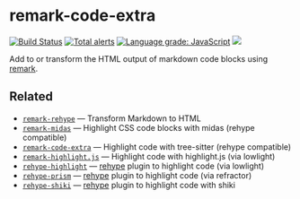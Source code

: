 # remark-code-extra

[![Build Status](https://dev.azure.com/samlanning/general/_apis/build/status/remark-code-extra?branchName=master)](https://dev.azure.com/samlanning/general/_build/latest?definitionId=7&branchName=master) [![Total alerts](https://img.shields.io/lgtm/alerts/g/samlanning/remark-code-extra.svg?logo=lgtm&logoWidth=18)](https://lgtm.com/projects/g/samlanning/remark-code-extra/alerts/) [![Language grade: JavaScript](https://img.shields.io/lgtm/grade/javascript/g/samlanning/remark-code-extra.svg?logo=lgtm&logoWidth=18)](https://lgtm.com/projects/g/samlanning/remark-code-extra/context:javascript) [![](https://img.shields.io/npm/v/remark-code-extra.svg)](https://www.npmjs.com/package/remark-code-extra)

Add to or transform the HTML output of markdown code blocks using [remark][].

## Related

*   [`remark-rehype`](https://github.com/remarkjs/remark-rehype)
    — Transform Markdown to HTML
*   [`remark-midas`](https://github.com/remarkjs/remark-midas)
    — Highlight CSS code blocks with midas (rehype compatible)
*   [`remark-code-extra`](https://github.com/samlanning/remark-code-extra)
    — Highlight code with tree-sitter (rehype compatible)
*   [`remark-highlight.js`](https://github.com/remarkjs/remark-highlight.js)
    — Highlight code with highlight.js (via lowlight)
*   [`rehype-highlight`](https://github.com/rehypejs/rehype-highlight)
    — [rehype][] plugin to highlight code (via lowlight)
*   [`rehype-prism`](https://github.com/mapbox/rehype-prism)
    — [rehype][] plugin to highlight code (via refractor)
*   [`rehype-shiki`](https://github.com/rsclarke/rehype-shiki)
    — [rehype][] plugin to highlight code with shiki

<!-- Definitions -->

[remark]: https://github.com/remarkjs/remark

[rehype]: https://github.com/rehypejs/rehype